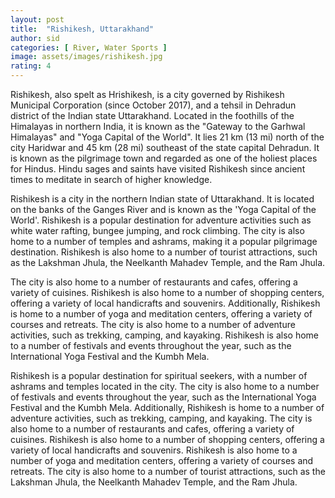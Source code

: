 ```yaml
---
layout: post
title:  "Rishikesh, Uttarakhand"
author: sid
categories: [ River, Water Sports ]
image: assets/images/rishikesh.jpg
rating: 4
---
```

Rishikesh, also spelt as Hrishikesh, is a city governed by Rishikesh Municipal Corporation (since October 2017), and a tehsil in Dehradun district of the Indian state Uttarakhand. Located in the foothills of the Himalayas in northern India, it is known as the "Gateway to the Garhwal Himalayas" and "Yoga Capital of the World". It lies 21 km (13 mi) north of the city Haridwar and 45 km (28 mi) southeast of the state capital Dehradun. It is known as the pilgrimage town and regarded as one of the holiest places for Hindus. Hindu sages and saints have visited Rishikesh since ancient times to meditate in search of higher knowledge.

Rishikesh is a city in the northern Indian state of Uttarakhand. It is located on the banks of the Ganges River and is known as the 'Yoga Capital of the World'. Rishikesh is a popular destination for adventure activities such as white water rafting, bungee jumping, and rock climbing. The city is also home to a number of temples and ashrams, making it a popular pilgrimage destination. Rishikesh is also home to a number of tourist attractions, such as the Lakshman Jhula, the Neelkanth Mahadev Temple, and the Ram Jhula. 

The city is also home to a number of restaurants and cafes, offering a variety of cuisines. Rishikesh is also home to a number of shopping centers, offering a variety of local handicrafts and souvenirs. Additionally, Rishikesh is home to a number of yoga and meditation centers, offering a variety of courses and retreats. The city is also home to a number of adventure activities, such as trekking, camping, and kayaking. Rishikesh is also home to a number of festivals and events throughout the year, such as the International Yoga Festival and the Kumbh Mela.

Rishikesh is a popular destination for spiritual seekers, with a number of ashrams and temples located in the city. The city is also home to a number of festivals and events throughout the year, such as the International Yoga Festival and the Kumbh Mela. Additionally, Rishikesh is home to a number of adventure activities, such as trekking, camping, and kayaking. The city is also home to a number of restaurants and cafes, offering a variety of cuisines. Rishikesh is also home to a number of shopping centers, offering a variety of local handicrafts and souvenirs. Rishikesh is also home to a number of yoga and meditation centers, offering a variety of courses and retreats. The city is also home to a number of tourist attractions, such as the Lakshman Jhula, the Neelkanth Mahadev Temple, and the Ram Jhula.


<div class="pa-carousel-widget" style="width:100%; height:480px; display:none;"
  data-link="https://www.thrillophilia.com/things-to-do-in-rishikesh"
  data-title="Rishikesh river rafting"
  data-description="Snaps taken during holi celebration in Rishikesh"
  data-delay="3">
  <object data="https://lh3.googleusercontent.com/Hom8AcTRcD74R8GXHYy_kJ8p4KQ__ukF1bs9J_QMxf_Y2EalmTZoG82GGxajbB-d4hOzf3fatENe-4qnzn1KqYx_cjMyOq78M68jJyvxxHW_JBzk1Qn8yoNpqh1B-q5zddnDRpXoAR4=w1920-h1080"></object>
  <object data="https://lh3.googleusercontent.com/wFkW850JUPKdIjOTNRKmPpOy9ZGV3-D7WjGZS-yCRkbOV1dWKnDpMxTeEvUXaepRqDOHuW2ae4Nf9tdfwM25VFYsaU92ziBHxRh-S1zRJCx-y6Ol2zJBkqN6zvewdFwKzBY4DEhYZak=w1920-h1080"></object>
  <object data="https://lh3.googleusercontent.com/nJYwkBPQN_ou1xBGnk-fzg49SFzYFahK93uy9aHbxpvd4eZZw1gUeNEPdMBoLCSBLTkuvAFuG9u6PAYW8HXxM986kgeBKCxqycLL-kN4G6PCs5H2tq6Jv5XC7ItoOh7z1cUPgpIwZkw=w1920-h1080"></object>
  <object data="https://lh3.googleusercontent.com/59Pdn_j24RTCTZjzG7pAf7v-w8he1f8frDsB5Vo4IXkn6e8QtuhmNFto7CtTnWDTQNNAMmDt-NFhK-xkwDtcEmwwoXRRIl6Bmyk9o40tStUlim6iMvH2IpaLePWcgY3T95O7MfDgOTk=w1920-h1080"></object>
  <object data="https://lh3.googleusercontent.com/hi7JD_FIRWSoUlWo2xkjhfkIUBVJC0Z-GVPDYWHkPvbkfbfRdCRuerpWLp2HIXVYdeMkFC7Axj6T0CqP5mXTkE_whkVQclJW5wzB5VhOzl5QDg0iMPj11Wgm_s2bBfJ0JLDgAfUNbow=w1920-h1080"></object>
  <object data="https://lh3.googleusercontent.com/N-q7-Uj5Q9Yn0C8oao22r456nhV4n_Ta0VY9RMEcX0zlaaIfHGqfarNSAxwBV0JIrLo5to5SS-FOAj1_wyYhcYajj1edej4_iwjOk-BnLkTPQ-GAaAOFKc-cAlaGCYsf5-_SzMXifPg=w1920-h1080"></object>
  <object data="https://lh3.googleusercontent.com/1SDD58AvMRqJupRXYWbbbhk3V3Viqu2L_TuKZ92irAVJFVDtffkv4CpeCKaCi6ERxRSCjNydo0MUy8F1YJdHSNKJnKV9nCduUMJf7szie80FfMfG6qd58nN_rtWCzukojIwKfHrEcJo=w1920-h1080"></object>
  <object data="https://lh3.googleusercontent.com/m50ULhxRj1ndF9hi3VsK6DAA56RLMT1l_Frs_AivPp6laNBRqmhRr6EjQeQpnXOX6uPq60n_nF7T2eQMKFUzInoQRHoclBFxcwDdDDReiOl8BX60YsQeNcB5yzhwR-wT_xfcX4dtl2w=w1920-h1080"></object>
  <object data="https://lh3.googleusercontent.com/tAspN424TcC-48OrWHPdV5fLcKtsWBG1RMk9ekfIpqvhE51gwYgs0xLHP4HbgDv7zsyvJ3rPwKJ62ePGrpPyHAvK0XN-h-iyzQ774NpHLPrF2PfqWtD-y_iIneZ-WU5R9lQSNsXyO3U=w1920-h1080"></object>
  <object data="https://lh3.googleusercontent.com/S-eflPRiPWWVv5XCA4kfS7CWUeuc1iiY_oNIQ00j3XI_YQozJKHHZ3dctSt41Zy5MLTIiCN9ovJy1FSgSNcKB_-rXlaG8vYIrIx_aDzgNm1nB0nsIFxDsqqKF6bm2HvMFvRe20sYUbg=w1920-h1080"></object>
  <object data="https://lh3.googleusercontent.com/EE5oSqZB_QmRfPy8FuUuC5HDN2xHDTRV7pHtHZ47J2kczw1Amgf9VZgSrCyr4nCkrcClYRkUDKUKRFhS_cEXAHfmRnP9OdfVgiVGAMlb5lMClNliJcoUL6tVNQ2yS364dDUSUKyASNM=w1920-h1080"></object>
  <object data="https://lh3.googleusercontent.com/k80NOnD9PtOBgoWya5_-YE6Hl0IAp7y430DfoQvC7_GWvhNrd5TQ6Zn4Rrgrqyw2GnHXjIxN2s3PsoRdhC7KC9wqSEMgfQA5CNwJYwu0g_CX7mmlNfmJuA935czuZpw-jWVTh6ftVHc=w1920-h1080"></object>
  <object data="https://lh3.googleusercontent.com/heyPEA2xWSB54C2Y6nSXxjL6Ng9PAR7AeMNe713Nb6a_VnimVrv_n4LvV62YXzpWG-9uebbS4W0jTcaVonDbcb0Kdolg6fpaQ4AA-AzVZ3NoUrtgXRzKtq8k6PTTHGdwOqsnkg0OQfs=w1920-h1080"></object>
  <object data="https://lh3.googleusercontent.com/AbZc2d4MRUbRa92XDKmePCx2-HtIh6UF12dtR6Pypj9at6hKdWYLv_il7KMgOfO3Rp_J7VmFMF3CRA1ByX1M6anu6_0DaTRGcp2Zvjcsj2rXey0C5KT1lZVQfUKhSDJYTnworAJdu6k=w1920-h1080"></object>
</div>
